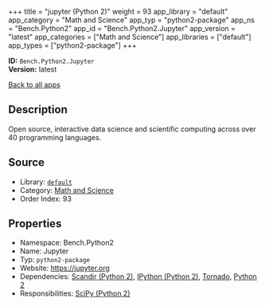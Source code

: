﻿+++
title = "jupyter (Python 2)"
weight = 93
app_library = "default"
app_category = "Math and Science"
app_typ = "python2-package"
app_ns = "Bench.Python2"
app_id = "Bench.Python2.Jupyter"
app_version = "latest"
app_categories = ["Math and Science"]
app_libraries = ["default"]
app_types = ["python2-package"]
+++

**ID:** `Bench.Python2.Jupyter`  
**Version:** latest  
<!--more-->

[Back to all apps](/apps/)

## Description
Open source, interactive data science and scientific computing
across over 40 programming languages.

## Source

* Library: [`default`](/app_libraries/default)
* Category: [Math and Science](/app_categories/math-and-science)
* Order Index: 93

## Properties

* Namespace: Bench.Python2
* Name: Jupyter
* Typ: `python2-package`
* Website: <https://jupyter.org>
* Dependencies: [Scandir (Python 2)](/apps/Bench.Python2.Scandir), [IPython (Python 2)](/apps/Bench.Python2.IPython), [Tornado](/apps/Bench.Python.Tornado), [Python 2](/apps/Bench.Python2)
* Responsibilities: [SciPy (Python 2)](/apps/Bench.Python2.SciPy)

